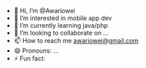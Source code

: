 - 👋 Hi, I’m @Awariowei
- 👀 I’m interested in mobile app dev
- 🌱 I’m currently learning java/php
- 💞️ I’m looking to collaborate on ...
- 📫 How to reach me awariowei@gmail.com
- 😄 Pronouns: ...
- ⚡ Fun fact: 

<!---
Awariowei/Awariowei is a ✨ special ✨ repository because its `README.md` (this file) appears on your GitHub profile.
You can click the Preview link to take a look at your changes.
--->
